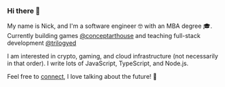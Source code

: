 ### Hi there 👋

My name is Nick, and I'm a software engineer :nerd_face: with an MBA degree :mortar_board:. Currently building games [@conceptarthouse](https://www.conceptarthouse.com/) and teaching full-stack development [@trilogyed](https://www.trilogyed.com/)

I am interested in crypto, gaming, and cloud infrastructure (not necessarily in that order). I write lots of JavaScript, TypeScript, and Node.js.

Feel free to [connect](https://www.linkedin.com/in/nicholas-gambino/), I love talking about the future! :rocket:

<!--
**gambinish/gambinish** is a ✨ _special_ ✨ repository because its `README.md` (this file) appears on your GitHub profile.

Here are some ideas to get you started:

- 🔭 I’m currently working on ...
- 🌱 I’m currently learning ...
- 👯 I’m looking to collaborate on ...
- 🤔 I’m looking for help with ...
- 💬 Ask me about ...
- 📫 How to reach me: ...
- 😄 Pronouns: ...
- ⚡ Fun fact: ...
-->
